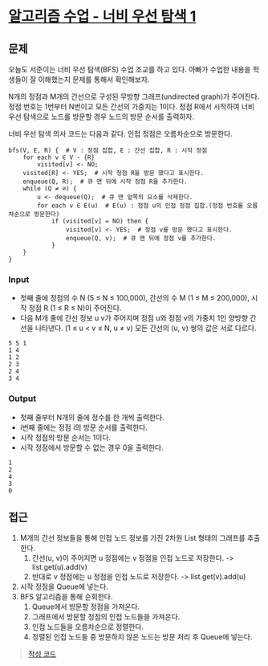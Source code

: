 # [알고리즘 수업 - 너비 우선 탐색 1](https://www.acmicpc.net/problem/24444)

## 문제

오늘도 서준이는 너비 우선 탐색(BFS) 수업 조교를 하고 있다. 아빠가 수업한 내용을 학생들이 잘 이해했는지 문제를 통해서 확인해보자.

N개의 정점과 M개의 간선으로 구성된 무방향 그래프(undirected graph)가 주어진다. 정점 번호는 1번부터 N번이고 모든 간선의 가중치는 1이다. 정점 R에서 시작하여 너비 우선 탐색으로 노드를 방문할 경우 노드의 방문 순서를 출력하자.

너비 우선 탐색 의사 코드는 다음과 같다. 인접 정점은 오름차순으로 방문한다.

```
bfs(V, E, R) {  # V : 정점 집합, E : 간선 집합, R : 시작 정점
    for each v ∈ V - {R}
        visited[v] <- NO;
    visited[R] <- YES;  # 시작 정점 R을 방문 했다고 표시한다.
    enqueue(Q, R);  # 큐 맨 뒤에 시작 정점 R을 추가한다.
    while (Q ≠ ∅) {
        u <- dequeue(Q);  # 큐 맨 앞쪽의 요소를 삭제한다.
        for each v ∈ E(u)  # E(u) : 정점 u의 인접 정점 집합.(정점 번호를 오름차순으로 방문한다)
            if (visited[v] = NO) then {
                visited[v] <- YES;  # 정점 v를 방문 했다고 표시한다.
                enqueue(Q, v);  # 큐 맨 뒤에 정점 v를 추가한다.
            }
    }
}
```

### Input

* 첫째 줄에 정점의 수 N (5 ≤ N ≤ 100,000), 간선의 수 M (1 ≤ M ≤ 200,000), 시작 정점 R (1 ≤ R ≤ N)이 주어진다.
* 다음 M개 줄에 간선 정보 u v가 주어지며 정점 u와 정점 v의 가중치 1인 양방향 간선을 나타낸다. (1 ≤ u < v ≤ N, u ≠ v) 모든 간선의 (u, v) 쌍의 값은 서로 다르다.

```
5 5 1
1 4
1 2
2 3
2 4
3 4
```

### Output

* 첫째 줄부터 N개의 줄에 정수를 한 개씩 출력한다. 
* i번째 줄에는 정점 i의 방문 순서를 출력한다. 
* 시작 정점의 방문 순서는 1이다. 
* 시작 정점에서 방문할 수 없는 경우 0을 출력한다.

```
1
2
4
3
0
```

## 접근

1. M개의 간선 정보들을 통해 인접 노드 정보를 가진 2차원 List 형태의 그래프를 추출한다.
   1. 간선(u, v)이 주어지면 u 정점에는 v 정점을 인접 노드로 저장한다. -> list.get(u).add(v)
   2. 반대로 v 정점에는 u 정점을 인접 노드로 저장한다. -> list.get(v).add(u)
2. 시작 정점을 Queue에 넣는다.
3. BFS 알고리즘을 통해 순회한다.
   1. Queue에서 방문할 정점을 가져온다.
   2. 그래프에서 방문할 정점의 인접 노드들을 가져온다.
   3. 인접 노드들을 오름차순으로 정렬한다.
   4. 정렬된 인접 노드들 중 방문하지 않은 노드는 방문 처리 후 Queue에 넣는다.

> [작성 코드](https://github.com/Java-Algorithm-Study-Group/this-is-coding-test/blob/main/seungjun/src/baekjoon/q24444/Main.java)
   